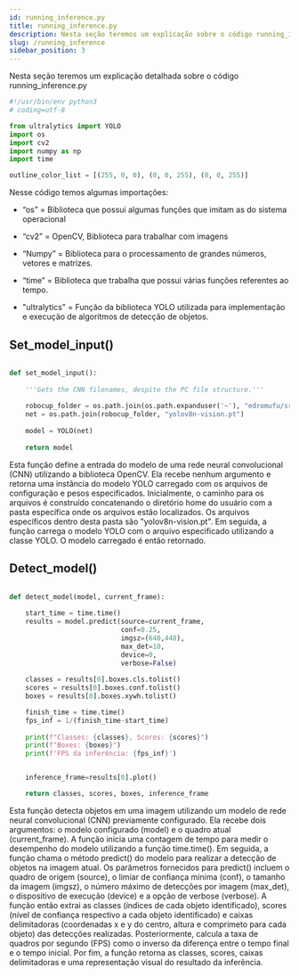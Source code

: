```yaml
---
id: running_inference.py
title: running_inference.py
description: Nesta seção teremos um explicação sobre o código running_inference.py
slug: /running_inference
sidebar_position: 3
---
```


Nesta seção teremos um explicação detalhada sobre o código running_inference.py
  

```py title="object_finder/src/running_inference.py"
#!/usr/bin/env python3
# coding=utf-8

from ultralytics import YOLO
import os
import cv2
import numpy as np
import time

outline_color_list = [(255, 0, 0), (0, 0, 255), (0, 0, 255)]
```

Nesse código temos algumas importações:

- “os” = Biblioteca que possui algumas funções que imitam as do sistema operacional

- “cv2” = OpenCV, Biblioteca para trabalhar com imagens

- “Numpy” = Biblioteca para o processamento de grandes números, vetores e matrizes.

- “time” = Biblioteca que trabalha que possui várias funções referentes ao tempo.

- "ultralytics" = Função da biblioteca YOLO utilizada para implementação e execução de algoritmos de detecção de objetos.


## Set_model_input()

```py title="object_finder/src/running_inference.py"

def set_model_input():
        
    '''Gets the CNN filenames, despite the PC file structure.'''
    
    robocup_folder = os.path.join(os.path.expanduser('~'), "edromufu/src/vision/robocup_cnn_files")
    net = os.path.join(robocup_folder, "yolov8n-vision.pt")
    
    model = YOLO(net)
    
    return model
```

Esta função define a entrada do modelo de uma rede neural convolucional (CNN) utilizando a biblioteca OpenCV. Ela recebe nenhum argumento e retorna uma instância do modelo YOLO carregado com os arquivos de configuração e pesos especificados. Inicialmente, o caminho para os arquivos é construído concatenando o diretório home do usuário com a pasta específica onde os arquivos estão localizados. Os arquivos específicos dentro desta pasta são "yolov8n-vision.pt". Em seguida, a função carrega o modelo YOLO com o arquivo especificado utilizando a classe YOLO. O modelo carregado é então retornado.


## Detect_model()

```py title="object_finder/src/running_inference.py"

def detect_model(model, current_frame):
    
    start_time = time.time()
    results = model.predict(source=current_frame,
                            conf=0.25,  
                            imgsz=(640,448), 
                            max_det=10, 
                            device=0, 
                            verbose=False) 
    
    classes = results[0].boxes.cls.tolist()
    scores = results[0].boxes.conf.tolist() 
    boxes = results[0].boxes.xywh.tolist()  

    finish_time = time.time()
    fps_inf = 1/(finish_time-start_time)
    
    print(f"Classes: {classes}, Scores: {scores}")
    print(f"Boxes: {boxes}")
    print(f'FPS da inferência: {fps_inf}')


    inference_frame=results[0].plot()

    return classes, scores, boxes, inference_frame
```

Esta função detecta objetos em uma imagem utilizando um modelo de rede neural convolucional (CNN) previamente configurado. Ela recebe dois argumentos: o modelo configurado (model) e o quadro atual (current_frame). A função inicia uma contagem de tempo para medir o desempenho do modelo utilizando a função time.time(). Em seguida, a função chama o método predict() do modelo para realizar a detecção de objetos na imagem atual. Os parâmetros fornecidos para predict() incluem o quadro de origem (source), o limiar de confiança mínima (conf), o tamanho da imagem (imgsz), o número máximo de detecções por imagem (max_det), o dispositivo de execução (device) e a opção de verbose (verbose). A função então extrai as classes (índices de cada objeto identificado), scores (nível de confiança respectivo a cada objeto identificado) e caixas delimitadoras (coordenadas x e y do centro, altura e comprimeto para cada objeto) das detecções realizadas. Posteriormente, calcula a taxa de quadros por segundo (FPS) como o inverso da diferença entre o tempo final e o tempo inicial. Por fim, a função retorna as classes, scores, caixas delimitadoras e uma representação visual do resultado da inferência.
